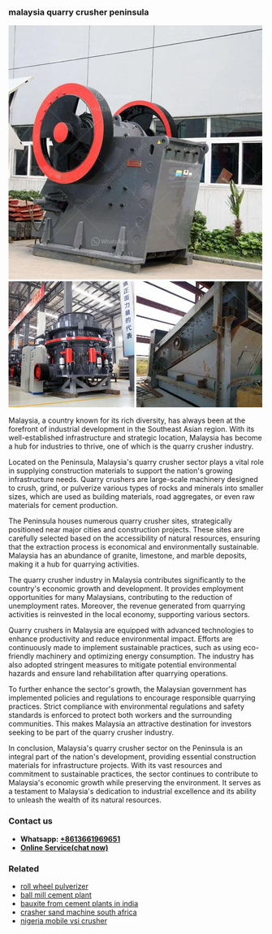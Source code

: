 <h3>malaysia quarry crusher peninsula</h3><img src='1703042186.jpg' alt=''><p>Malaysia, a country known for its rich diversity, has always been at the forefront of industrial development in the Southeast Asian region. With its well-established infrastructure and strategic location, Malaysia has become a hub for industries to thrive, one of which is the quarry crusher industry.</p><p>Located on the Peninsula, Malaysia's quarry crusher sector plays a vital role in supplying construction materials to support the nation's growing infrastructure needs. Quarry crushers are large-scale machinery designed to crush, grind, or pulverize various types of rocks and minerals into smaller sizes, which are used as building materials, road aggregates, or even raw materials for cement production.</p><p>The Peninsula houses numerous quarry crusher sites, strategically positioned near major cities and construction projects. These sites are carefully selected based on the accessibility of natural resources, ensuring that the extraction process is economical and environmentally sustainable. Malaysia has an abundance of granite, limestone, and marble deposits, making it a hub for quarrying activities.</p><p>The quarry crusher industry in Malaysia contributes significantly to the country's economic growth and development. It provides employment opportunities for many Malaysians, contributing to the reduction of unemployment rates. Moreover, the revenue generated from quarrying activities is reinvested in the local economy, supporting various sectors.</p><p>Quarry crushers in Malaysia are equipped with advanced technologies to enhance productivity and reduce environmental impact. Efforts are continuously made to implement sustainable practices, such as using eco-friendly machinery and optimizing energy consumption. The industry has also adopted stringent measures to mitigate potential environmental hazards and ensure land rehabilitation after quarrying operations.</p><p>To further enhance the sector's growth, the Malaysian government has implemented policies and regulations to encourage responsible quarrying practices. Strict compliance with environmental regulations and safety standards is enforced to protect both workers and the surrounding communities. This makes Malaysia an attractive destination for investors seeking to be part of the quarry crusher industry.</p><p>In conclusion, Malaysia's quarry crusher sector on the Peninsula is an integral part of the nation's development, providing essential construction materials for infrastructure projects. With its vast resources and commitment to sustainable practices, the sector continues to contribute to Malaysia's economic growth while preserving the environment. It serves as a testament to Malaysia's dedication to industrial excellence and its ability to unleash the wealth of its natural resources.</p><h3>Contact us</h3><ul><li><strong>Whatsapp:&nbsp;<a href="https://wa.me/8613661969651">+8613661969651</a></strong></li><li><a href="https://swt.shibang-china.com/?git&amp;zhl&amp;malaysia quarry crusher peninsula"><strong>Online Service(chat now)</strong></a></li></ul><h3>Related</h3><ul><li><a href='roll wheel pulverizer.md'>roll wheel pulverizer</a></li><li><a href='ball mill cement plant.md'>ball mill cement plant</a></li><li><a href='bauxite from cement plants in india.md'>bauxite from cement plants in india</a></li><li><a href='crasher sand machine south africa.md'>crasher sand machine south africa</a></li><li><a href='nigeria mobile vsi crusher.md'>nigeria mobile vsi crusher</a></li></ul>